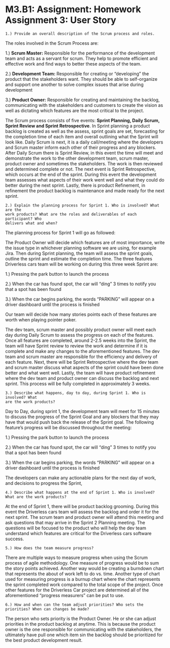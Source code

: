 # M3.B1: Assignment: Homework Assignment 3: User Story

```
1.) Provide an overall description of the Scrum process and roles.
```

The roles involved in the Scrum Process are:

1.) **Scrum Master:** Responsible for the performance of the development team and acts as a servant for scrum. They help to promote efficient and effective work and find ways to better these aspects of the team.

2.) **Development Team:** Responsible for creating or “developing” the product that the stakeholders want. They should be able to self-organize and support one another to solve complex issues that arise during development

3.) **Product Owner:** Responsible for creating and maintaining the backlog, communicating with the stakeholders and customers to create the vision as well as dictating which features are the most critical to the project.

The Scrum process consists of five events: **Sprint Planning, Daily Scrum, Sprint Review and Sprint Retrospective**. In Sprint planning a product backlog is created as well as the assess, sprint goals are set, forecasting for the completion time of each item and overall outlining what the Sprint will look like. Daily Scrum is next, it is a daily call/meeting where the developers and Scrum master inform each other of their progress and any blockers. After Daily Scrum there is Sprint Review, in this event the time will meet and demonstrate the work to the other development team, scrum master, product owner and sometimes the stakeholders. The work is then reviewed and determined complete or not. The next event is Sprint Retrospective, which occurs at the end of the sprint. During this event the development team assesses what aspects of their work went well and what they could do better during the next sprint. Lastly, there is product Refinement, in refinement the product backlog is maintenance and made ready for the next sprint.

```
2.) Explain the planning process for Sprint 1. Who is involved? What are the
work products? What are the roles and deliverables of each participant? Who
delivers what and when?
```

The planning process for Sprint 1 will go as followed:

The Product Owner will decide which features are of most importance, write the issue type in whichever planning software we are using, for example Jira. Then during Sprint planning, the team will assess the sprint goals, outline the sprint and estimate the completion time. The three features Driverless cars team will be working on during this three week Sprint are:

1.) Pressing the park button to launch the process

2.) When the car has found spot, the car will “ding” 3 times to notify you that a spot has been found

3.) When the car begins parking, the words “PARKING” will appear on a driver dashboard until the process is finished

Our team will decide how many stories points each of these features are worth when playing pointer poker.

The dev team, scrum master and possibly product owner will meet each day during Daily Scrum to assess the progress on each of the features. Once all features are completed, around 2-2.5 weeks into the Sprint, the team will have Sprint review to review the work and determine if it is complete and make any changes to the aforementioned features. The dev team and scrum master are responsible for the efficiency and delivery of each feature. Next, there will be Sprint Retrospective where the dev team and scrum master discuss what aspects of the sprint could have been done better and what went well. Lastly, the team will have product refinement where the dev team and product owner can discuss the backlog and next sprint. This process will be fully completed in approximately 3 weeks.

```
3.) Describe what happens, day to day, during Sprint 1. Who is involved? What
are the work products?
```

Day to Day, during sprint 1, the development team will meet for 15 minutes to discuss the progress of the Sprint Goal and any blockers that they may have that would push back the release of the Sprint goal. The following feature’s progress will be discussed throughout the meeting: 

1.) Pressing the park button to launch the process

2.) When the car has found spot, the car will “ding” 3 times to notify you that a spot has been found

3.) When the car begins parking, the words “PARKING” will appear on a driver dashboard until the process is finished

The developers can make any actionable plans for the next day of work, and decisions to progress the Sprint,

```
4.) Describe what happens at the end of Sprint 1. Who is involved? What are the work products?
```

At the end of Sprint 1, there will be product backlog grooming. During this event the Driverless cars team will assess the backlog and order it for the next sprint. The scrum team and product owner will attend this meeting and ask questions that may arrive in the Sprint 2 Planning meeting. The questions will be focused to the product who will help the dev team understand which features are critical for the Driverless cars software success.

```
5.) How does the team measure progress?
```

There are multiple ways to measure progress when using the Scrum process of agile methodology. One measure of progress would be to sum the story points achieved. Another way would be creating a burndown chart that represents the about of work left to do vs. time. Another type of chart used for measuring progress is a burnup chart where the chart represents the sprint completed work compared to the total scope of the project. Once other features for the Driverless Car project are determined all of the aforementioned “progress measurers” can be put to use.

```
6.) How and when can the team adjust priorities? Who sets the priorities? When can changes be made?
```

The person who sets priority is the Product Owner. He or she can adjust priorities in the product backlog at anytime. This is because the product owner is the one responsible for communicating with the stakeholders, the ultimately have pull one which item sin the backlog should be prioritized for the best product development result.